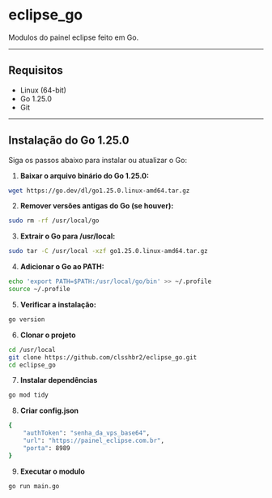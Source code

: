 # eclipse_go

Modulos do painel eclipse feito em Go.

---

## Requisitos

- Linux (64-bit)
- Go 1.25.0
- Git

---

## Instalação do Go 1.25.0

Siga os passos abaixo para instalar ou atualizar o Go:

1. **Baixar o arquivo binário do Go 1.25.0:**

```bash
wget https://go.dev/dl/go1.25.0.linux-amd64.tar.gz
```

2. **Remover versões antigas do Go (se houver):**
```bash
sudo rm -rf /usr/local/go
```

3. **Extrair o Go para /usr/local:**
```bash
sudo tar -C /usr/local -xzf go1.25.0.linux-amd64.tar.gz
```

4. **Adicionar o Go ao PATH:**
```bash
echo 'export PATH=$PATH:/usr/local/go/bin' >> ~/.profile
source ~/.profile
```

5. **Verificar a instalação:**
```bash
go version
```

6. **Clonar o projeto**
```bash
cd /usr/local
git clone https://github.com/clsshbr2/eclipse_go.git
cd eclipse_go
```

7. **Instalar dependências**
```bash
go mod tidy
```

8. **Criar config.json**
```bash
{
    "authToken": "senha_da_vps_base64",
    "url": "https://painel_eclipse.com.br",
    "porta": 8989
}
```

9. **Executar o modulo**
```bash
go run main.go
```